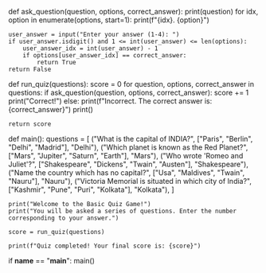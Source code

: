 def ask_question(question, options, correct_answer):
    print(question)
    for idx, option in enumerate(options, start=1):
        print(f"{idx}. {option}")
    
    user_answer = input("Enter your answer (1-4): ")
    if user_answer.isdigit() and 1 <= int(user_answer) <= len(options):
        user_answer_idx = int(user_answer) - 1
        if options[user_answer_idx] == correct_answer:
            return True
    return False

def run_quiz(questions):
    score = 0
    for question, options, correct_answer in questions:
        if ask_question(question, options, correct_answer):
            score += 1
            print("Correct!")
        else:
            print(f"Incorrect. The correct answer is: {correct_answer}")
        print()

    return score

def main():
    questions = [
        ("What is the capital of INDIA?", ["Paris", "Berlin", "Delhi", "Madrid"], "Delhi"),
        ("Which planet is known as the Red Planet?", ["Mars", "Jupiter", "Saturn", "Earth"], "Mars"),
        ("Who wrote 'Romeo and Juliet'?", ["Shakespeare", "Dickens", "Twain", "Austen"], "Shakespeare"),
("Name the country which has no capital?", ["Usa", "Maldives", "Twain", "Nauru"], "Nauru"),
("Victoria Memorial is situated in which city of India?", ["Kashmir", "Pune", "Puri", "Kolkata"], "Kolkata"),
    ]

    print("Welcome to the Basic Quiz Game!")
    print("You will be asked a series of questions. Enter the number corresponding to your answer.")

    score = run_quiz(questions)

    print(f"Quiz completed! Your final score is: {score}")

if __name__ == "__main__":
    main()
